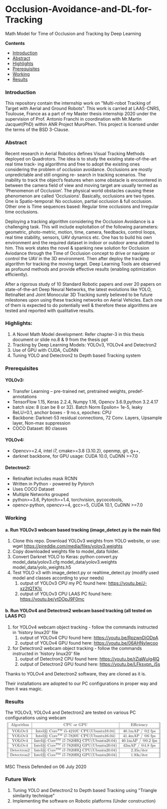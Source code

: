 # Occlusion-Avoidance-and-DL-for-Tracking
Math Model for Time of Occlusion and Tracking by Deep Learning

**Contents**

* [Introduction](#Introduction)
* [Abstract](#Abstract)
* [Highlights](#Highlights)
* [Prerequisites](#prerequisites)
* [Working](#working)
* [Results](#Results)

### Introduction
This repository contain the internship work on "Multi-robot Tracking of Target with Aerial and Ground Robots". This work is carried at LAAS-CNRS, Toulouse, France as a part of my Master thesis internship  2020 under the supervision of Prof. Antonio Franchi in coordination with Mr.Martin Jacquet(PhD) within ANR Project MuroPhen. This project is licensed under the terms of the BSD 3-Clause.

### Abstract
Recent research in Aerial Robotics defines Visual Tracking Methods deployed on Quadrotors. The idea is to study the existing state-of-the-art real time track-
ing algorithms and free to adopt the existing ones considering the problem of occlusion avoidance. Occlusions are mostly unpredictable and still ongoing re-
search in tracking scenarios. The inability to track the object’s features when some obstacle is encountered in between the camera field of view and moving
target are usually termed as ’Phenomenon of Occlusion’. The physical world obstacles causing these phenomenon are called ‘Occlusions’. Basically, occlusions
are two types. One is Spatio-temporal: No occlusion, partial occlusion & full occlusion. Other one is Time sequences based: Regular time occlusions and Irregular time occlusions.

Deploying a tracking algorithm considering the Occlusion Avoidance is a challenging task. This will include exploitation of the following parameters: geometric, photo-metric, motion, time, camera, feedbacks, control loops, real time stability, sensors, UAV dynamics etc. One has to build his own environment and
the required dataset in indoor or outdoor arena allotted to him. This work states the novel & spanking new solution for Occlusion Aviodance through the Time of
Occlusion concept to drive or navigate or control the UAV in the 3D environment. Then after deploy the tracking algorithm for tracking the moving target. Deep
Learning Tools are observed as profound methods and provide effective results (enabling optimization efficiently).

After a rigorous study of 10 Standard Robotic papers and over 20 papers on state-of-the-art Deep Neural Networks, the latest evolutions like YOLO, RetinaNet and Joint Monocular 3D Tracking surely believed to be future milestones upon using these tracking networks on Aerial Vehicles. Each one of them is expected to do potentially well & therefore these algorithms are tested and reported with qualitative results.

### Highlights:
1. A Novel Math Model development: Refer chapter-3 in this thesis document or slide no.8 & 9 from the thesis ppt
2. Tracking by Deep Learning Models: YOLOv3, YOLOv4 and Detectron2
3. Use of GPU with CUDA, CuDNN
4. Tuning YOLO and Detectron2 to Depth based Tracking system

### Prerequisites
#### YOLOv3:
* Transfer Learning – pre-trained net, pretrained weights, predef-annotations
* TensorFlow 1.15, Keras 2.2.4, Numpy 1.16, Opencv 3.6.9,python 3.2.4.17
* batch size: 8 (can be 8 or 32). Batch Norm Epsilon= 1e-5, leaky ReLU=0.1, anchor boxes - 9 no.s, epoches: CPU
* Backbone: Darknet-53 residual connections, 72 Conv. Layers, Upsample layer, Non-max suppression
* COCO Dataset: 80 classes
#### YOLOv4:
* Opencv>=2.4, intel i7, cmake>=3.8 (3.10.2), openmp, git, g++,
* darknet backbone, for GPU usage: CUDA 10.0, CuDNN >=7.0
#### Detectron2:
* RetinaNet includes mask RCNN
* Written in Python - powered by Pytorch
* Uses COCO Dataset
* Multiple Networks grouped
* python>=3.6, Pytorch>=1.4, torchvision, pycocotools,
* opencv-python, opencv>=4, gcc>=5, CUDA 10.1, CuDNN >=7.0

### Working
#### a. Run YOLOv3 webcam based tracking (image_detect.py  is the main file)
1. Clone this repo. Download YOLOv3 weights from YOLO website, 
   or use: wget https://pjreddie.com/media/files/yolov3.weights
2. Copy downloaded weights file to model_data folder.
3. Convert Darknet YOLO to Keras:
   python convert.py model_data/yolov3.cfg model_data/yolov3.weights model_data/yolo_weights.h5
4. Test YOLO v3 with image_detect.py or realtime_detect.py (modify used model and classes according to your needs)
   1. output of YOLOv3 CPU my PC found here: https://youtu.be/J-xz2tQTK1c
   2. output of YOLOv3 CPU LAAS PC found here: https://youtu.be/ytDOpJ9F0mc

#### b. Run YOLOv4 and Detectron2 webcam based tracking (all tested on LAAS PC)
1. for YOLOv4 webcam object tracking - follow the commands instructed in 'history linux20' file
   1. output of YOLOv4 CPU found here: https://youtu.be/RpzwnDiODpA
   2. output of YOLOv4 GPU found here: https://youtu.be/06AHNylwcoo
2. for Detectron2 webcam object tracking - follow the commands instructed in 'history linux20' file
   1. output of Detectron2 CPU found here: https://youtu.be/rZjaWulg4lQ
   2. output of Detectron2 GPU found here: https://youtu.be/LFksvpn_jSs

Thanks to YOLOv4 and Detectron2 software, they are cloned as it is.

Their installations are adopted to our PC configurations in proper way and then it was magic. 

### Results
The YOLOv3, YOLOv4 and Detectron2 are tested on various PC configurations using webcam
![traj](others/performance.png)

MSC Thesis Defended on 06 July 2020

### Future Work
1. Tuning YOLO and Detectron2 to Depth based Tracking using "Triangle similarity technique"
2. Implementing the software on Robotic platforms
(Under construction)
